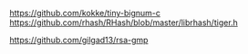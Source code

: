 https://github.com/kokke/tiny-bignum-c
https://github.com/rhash/RHash/blob/master/librhash/tiger.h

https://github.com/gilgad13/rsa-gmp